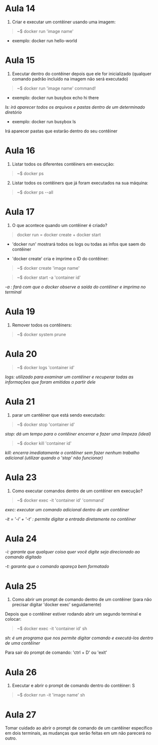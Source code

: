 # Aula 14

1. Criar e executar um contêiner usando uma imagem:

> ~$ docker run 'image name'
- exemplo: docker run hello-world

# Aula 15

1. Executar dentro do contêiner depois que ele for inicializado 
(qualquer comando padrão incluído na imagem não será executado)

>~$ docker run 'image name' command!

- exemplo: docker run busybox echo hi there

_ls: irá aparecer todos os arquivos e pastas dentro de um determinado diretório_

- exemplo: docker run busybox ls

Irá aparecer pastas que estarão dentro do seu contêiner

# Aula 16

1. Listar todos os diferentes contêiners em execução:

> ~$ docker ps

2. Listar todos os contêiners que já foram executados na sua máquina:

> ~$ docker ps --all

# Aula 17 

1. O que acontece quando um contêiner é criado?

> docker run = docker create + docker start

- 'docker run' mostrará todos os logs ou todas as infos que saem do contêiner

- 'docker create' cria e imprime o ID do contêiner:

> ~$ docker create 'image name' 

> ~$ docker start -a 'container id'

_-a : fará com que o docker observe a saída do contẽiner e imprima no terminal_

# Aula 19

1. Remover todos os contêiners:

> ~$ docker system prune

# Aula 20

> ~$ docker logs 'container id'

_logs: utilizado para examinar um contêiner e recuperar todas as informações que foram emitidas a partir dele_

# Aula 21

1. parar um cantêiner que está sendo executado:

> ~$ docker stop 'container id'

_stop: dá um tempo para o contêiner encerrar e fazer uma limpeza (ideal)_

> ~$ docker kill 'container id'

_kill: encerra imediatamente o contêiner sem fazer nenhum trabalho adicional (utilizar quando o 'stop' não funcionar)_

# Aula 23

1. Como executar comandos dentro de um contêiner em execução?

> ~$ docker exec -it 'container id' 'command'

_exec: executar um comando adicional dentro de um contêiner_

_-it = '-i' + '-t' : permite digitar a entrada diretamente no contêiner_

# Aula 24

_-i: garante que qualquer coisa quer vocẽ digite seja direcionado ao comando digitado_

_-t: garante que o comando apareça bem formatado_

# Aula 25 

1. Como abrir um prompt de comando dentro de um contêiner (para não precisar digitar 'docker exec' seguidamente)

Depois que o contêiner estiver rodando abrir um segundo terminal e colocar:

> ~$ docker exec -it 'container id' sh

_sh: é um programa que nos permite digitar comando e executá-los dentro de uma contêiner_

Para sair do prompt de comando: 'ctrl + D' ou 'exit'

# Aula 26 

1. Executar e abrir o prompt de comando dentro do contêiner:
S
> ~$ docker run -it 'image name' sh 

# Aula 27 

Tomar cuidado ao abrir o prompt de comando de um cantêiner específico em dois terminais, as mudanças que serão feitas em um não parecerá no outro.